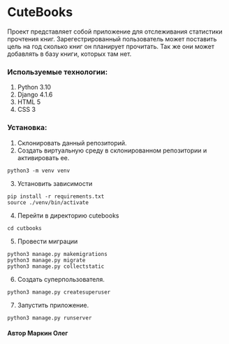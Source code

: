 # CuteBooks
Проект представляет собой приложение для отслеживания статистики прочтения книг. Зарегестрированный пользователь может поставить цель на год сколько книг он планирует прочитать.
Так же они может добавлять в базу книги, которых там нет.

### Используемые технологии:
1. Python 3.10
2. Django 4.1.6
3. HTML 5
4. CSS 3 

### Установка:
1. Склонировать данный репозиторий.
2. Создать виртуальную среду в склонированном репозитории и активировать ее.
```commandline
python3 -m venv venv
```
3. Установить зависимости 
```commandline
pip install -r requirements.txt
source ./venv/bin/activate
```
4. Перейти в директорию cutebooks
```commandline
cd cutbooks
```
5. Провести миграции
```commandline
python3 manage.py makemigrations
python3 manage.py migrate
python3 manage.py collectstatic
```
6. Создать суперпользователя.
```commandline
python3 manage.py createsuperuser
```
7. Запустить приложение.
```commandline
python3 manage.py runserver
```

#### Автор Маркин Олег